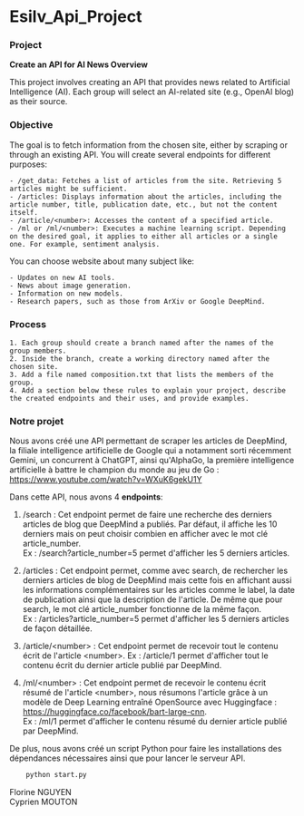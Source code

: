 # Esilv_Api_Project

### Project
**Create an API for AI News Overview**

This project involves creating an API that provides news related to Artificial Intelligence (AI). Each group will select an AI-related site (e.g., OpenAI blog) as their source.

### Objective

The goal is to fetch information from the chosen site, either by scraping or through an existing API. You will create several endpoints for different purposes:

    - /get_data: Fetches a list of articles from the site. Retrieving 5 articles might be sufficient.
    - /articles: Displays information about the articles, including the article number, title, publication date, etc., but not the content itself.
    - /article/<number>: Accesses the content of a specified article.
    - /ml or /ml/<number>: Executes a machine learning script. Depending on the desired goal, it applies to either all articles or a single one. For example, sentiment analysis.

You can choose website about many subject like:

    - Updates on new AI tools.
    - News about image generation.
    - Information on new models.
    - Research papers, such as those from ArXiv or Google DeepMind.

### Process

    1. Each group should create a branch named after the names of the group members.
    2. Inside the branch, create a working directory named after the chosen site.
    3. Add a file named composition.txt that lists the members of the group.
    4. Add a section below these rules to explain your project, describe the created endpoints and their uses, and provide examples.

### Notre projet

Nous avons créé une API permettant de scraper les articles de DeepMind, la filiale intelligence artificielle de Google qui a notamment sorti récemment Gemini, un concurrent à ChatGPT, ainsi qu'AlphaGo, la première intelligence artificielle à battre le champion du monde au jeu de Go : https://www.youtube.com/watch?v=WXuK6gekU1Y

Dans cette API, nous avons 4 **endpoints**:

1. /search : Cet endpoint permet de faire une recherche des derniers articles de blog que DeepMind a publiés. Par défaut, il affiche les 10 derniers mais on peut choisir combien en afficher avec le mot clé article_number.  
Ex : /search?article_number=5 permet d'afficher les 5 derniers articles.

2. /articles : Cet endpoint permet, comme avec search, de rechercher les derniers articles de blog de DeepMind mais cette fois en affichant aussi les informations complémentaires sur les articles comme le label, la date de publication ainsi que la description de l'article. De même que pour search, le mot clé article_number fonctionne de la même façon.  
Ex : /articles?article_number=5 permet d'afficher les 5 derniers articles de façon détaillée.

3. /article/\<number\> : Cet endpoint permet de recevoir tout le contenu écrit de l'article \<number\>.
Ex : /article/1 permet d'afficher tout le contenu écrit du dernier article publié par DeepMind.

4. /ml/\<number\> : Cet endpoint permet de recevoir le contenu écrit résumé de l'article \<number\>, nous résumons l'article grâce à un modèle de Deep Learning entraîné OpenSource avec Huggingface : https://huggingface.co/facebook/bart-large-cnn.  
Ex : /ml/1 permet d'afficher le contenu résumé du dernier article publié par DeepMind.

De plus, nous avons créé un script Python pour faire les installations des dépendances nécessaires ainsi que pour lancer le serveur API.

```bash
    python start.py
```

Florine NGUYEN  
Cyprien MOUTON
